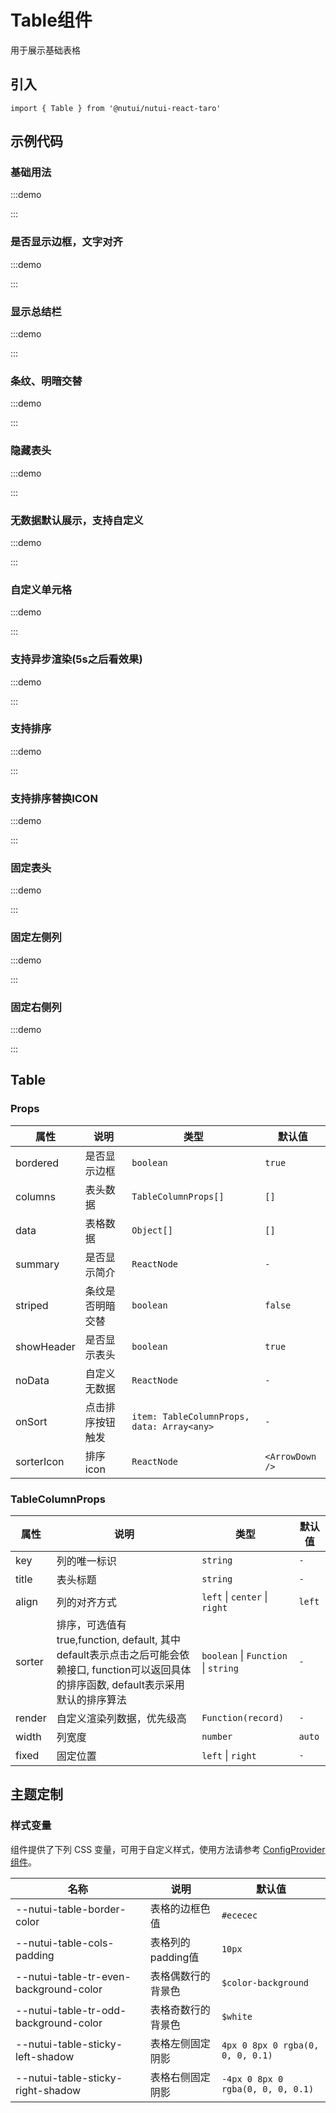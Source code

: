 # Table组件

用于展示基础表格

## 引入

```tsx
import { Table } from '@nutui/nutui-react-taro'
```

## 示例代码

### 基础用法

:::demo

<CodeBlock src='taro/demo1.tsx'></CodeBlock>

:::

### 是否显示边框，文字对齐

:::demo

<CodeBlock src='taro/demo2.tsx'></CodeBlock>

:::

### 显示总结栏

:::demo

<CodeBlock src='taro/demo3.tsx'></CodeBlock>

:::

### 条纹、明暗交替

:::demo

<CodeBlock src='taro/demo4.tsx'></CodeBlock>

:::

### 隐藏表头

:::demo

<CodeBlock src='taro/demo5.tsx'></CodeBlock>

:::

### 无数据默认展示，支持自定义

:::demo

<CodeBlock src='taro/demo6.tsx'></CodeBlock>

:::

### 自定义单元格

:::demo

<CodeBlock src='taro/demo7.tsx'></CodeBlock>

:::

### 支持异步渲染(5s之后看效果)

:::demo

<CodeBlock src='taro/demo8.tsx'></CodeBlock>

:::

### 支持排序

:::demo

<CodeBlock src='taro/demo9.tsx'></CodeBlock>

:::

### 支持排序替换ICON

:::demo

<CodeBlock src='taro/demo10.tsx'></CodeBlock>

:::

### 固定表头

:::demo

<CodeBlock src='taro/demo11.tsx'></CodeBlock>

:::

### 固定左侧列

:::demo

<CodeBlock src='taro/demo12.tsx'></CodeBlock>

:::

### 固定右侧列

:::demo

<CodeBlock src='taro/demo13.tsx'></CodeBlock>

:::

## Table

### Props

| 属性 | 说明 | 类型 | 默认值 |
| --- | --- | --- | --- |
| bordered | 是否显示边框 | `boolean` | `true` |
| columns | 表头数据 | `TableColumnProps[]` | `[]` |
| data | 表格数据 | `Object[]` | `[]` |
| summary | 是否显示简介 | `ReactNode` | `-` |
| striped | 条纹是否明暗交替 | `boolean` | `false` |
| showHeader | 是否显示表头 | `boolean` | `true` |
| noData | 自定义无数据 | `ReactNode` | `-` |
| onSort | 点击排序按钮触发 | `item: TableColumnProps, data: Array<any>` | `-` |
| sorterIcon | 排序 icon | `ReactNode` | `<ArrowDown />` |

### TableColumnProps

| 属性 | 说明 | 类型 | 默认值 |
| --- | --- | --- | --- |
| key | 列的唯一标识 | `string` | `-` |
| title | 表头标题 | `string` | `-` |
| align | 列的对齐方式 | `left` \| `center` \| `right` | `left` |
| sorter | 排序，可选值有 true,function, default, 其中 default表示点击之后可能会依赖接口, function可以返回具体的排序函数, default表示采用默认的排序算法 | `boolean` \| `Function` \| `string` | `-` |
| render | 自定义渲染列数据，优先级高 | `Function(record)` | `-` |
| width | 列宽度 | `number` | `auto` |
| fixed | 固定位置 | `left` \| `right` | `-` |

## 主题定制

### 样式变量

组件提供了下列 CSS 变量，可用于自定义样式，使用方法请参考 [ConfigProvider 组件](#/zh-CN/component/configprovider)。

| 名称 | 说明 | 默认值 |
| --- | --- | --- |
| \--nutui-table-border-color | 表格的边框色值 | `#ececec` |
| \--nutui-table-cols-padding | 表格列的padding值 | `10px` |
| \--nutui-table-tr-even-background-color | 表格偶数行的背景色 | `$color-background` |
| \--nutui-table-tr-odd-background-color | 表格奇数行的背景色 | `$white` |
| \--nutui-table-sticky-left-shadow | 表格左侧固定阴影 | `4px 0 8px 0 rgba(0, 0, 0, 0.1)` |
| \--nutui-table-sticky-right-shadow | 表格右侧固定阴影 | `-4px 0 8px 0 rgba(0, 0, 0, 0.1)` |
